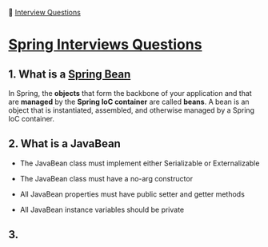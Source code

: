 :palm_tree: [Interview Questions](https://kellylin1115.github.io/interview-questions-blog/)

# [Spring Interviews Questions](https://www.journaldev.com/2696/spring-interview-questions-and-answers)

## 1. What is a [Spring Bean](https://www.baeldung.com/spring-bean)
In Spring, the **objects** that form the backbone of your application and that are **managed** by the **Spring IoC container** are called **beans**. A bean is an object that is instantiated, assembled, and otherwise managed by a Spring IoC container.

## 2. What is a JavaBean
- The JavaBean class must implement either Serializable or Externalizable

- The JavaBean class must have a no-arg constructor

- All JavaBean properties must have public setter and getter methods

- All JavaBean instance variables should be private

## 3. 

